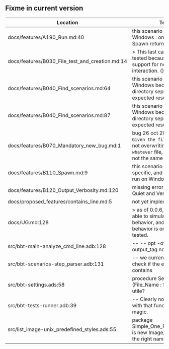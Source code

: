 Fixme in current version
------------------------

Location | Text
---------|-----
docs/features/A190_Run.md:40| this scenario fail on Windows : on Windows, Spawn return Success 
docs/features/B030_File_test_and_creation.md:14|> This last case is not yet tested because bbt doesn't support for now prompt interaction. ()  
docs/features/B040_Find_scenarios.md:64| this scenario fail on Windows because of the directory separator in the expected result.  
docs/features/B040_Find_scenarios.md:87| this scenario fail on Windows because of the directory separator in the expected result.  
docs/features/B070_Mandatory_new_bug.md:1| bug 26 oct 2024 : the `Given the file whatever` is not overwriting an existing `whatever` file, even if it has not the same content.
docs/features/B110_Spawn.md:9| this scenario is Unix specific, and should not be run on Windows.  
docs/features/B120_Output_Verbosity.md:120| missing error output for Quiet and Verbose mode
docs/proposed_features/contains_line.md:5| not yet implemented.
docs/UG.md:128|>  as of 0.0.6, bbt is not able to simulate interactive behavior, and so this behavior is only partially tested.  
src/bbt-main-analyze_cmd_line.adb:128|         --     --  opt -ot / --output_tag not yet coded
src/bbt-scenarios-step_parser.adb:131|                                                                                                   --  we currently do not check if the existing file contains
src/bbt-settings.ads:58|   procedure Set_Result_File (File_Name : String); --  utile?
src/bbt-tests-runner.adb:39|   --  Clearly not confortable with that function, it's magic.
src/list_image-unix_predefined_styles.ads:55|   package Simple_One_Per_Line_Style is new Image_Style --  not the right name at all
